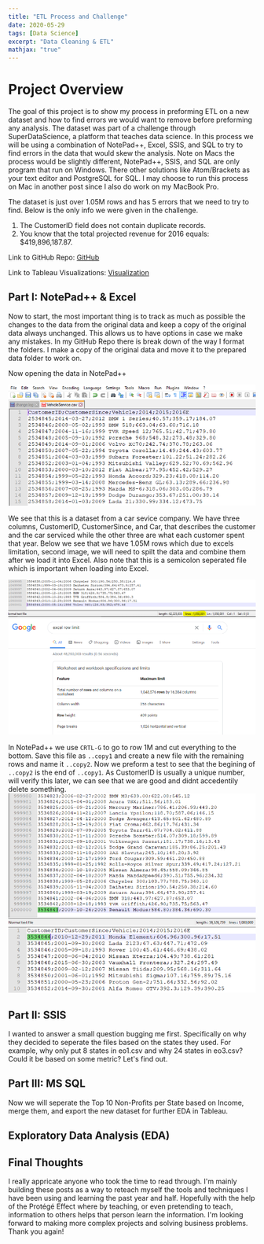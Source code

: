 ```yaml
---
title: "ETL Process and Challenge"
date: 2020-05-29
tags: [Data Science]
excerpt: "Data Cleaning & ETL"
mathjax: "true"
---
```


# Project Overview
The goal of this project is to show my process in preforming ETL on a new dataset and how to find errors we would want to remove before preforming any analysis. The dataset was part of a challenge through SuperDataScience, a platform that teaches data science. In this process we will be using a combination of NotePad++, Excel, SSIS, and SQL to try to find errors in the data that would skew the analysis. Note on Macs the process would be slightly different, NotePad++, SSIS, and SQL are only program that run on Windows. There other solutions like Atom/Brackets as your text editor and PostgreSQL for SQL. I may choose to run this process on Mac in another post since I also do work on my MacBook Pro.

The dataset is just over 1.05M rows and has 5 errors that we need to try to find. Below is the only info we were given in the challenge.
1. The CustomerID field does not contain duplicate records.
2. You know that the total projected revenue for 2016 equals: $419,896,187.87.

Link to GitHub Repo: [GitHub]()

Link to Tableau Visualizations: [Visualization]()

## Part I: NotePad++ & Excel
Now to start, the most important thing is to track as much as possible the changes to the data from the original data and keep a copy of the original data always unchanged. This allows us to have options in case we make any mistakes. In my GitHub Repo there is break down of the way I format the folders. I make a copy of the original data and move it to the prepared data folder to work on. 

Now opening the data in NotePad++ 

![ETL](https://raw.githubusercontent.com/jeffponce/jeffponce.github.io/master/images/ETL/etl.PNG)

We see that this is a dataset from a car sevice company. We have three columns, CustomerID, CustomerSince, and Car, that describes the customer and the car serviced while the other three are what each customer spent that year. Below we see that we have 1.05M rows which due to excels limitation, second image, we will need to spilt the data and combine them after we load it into Excel. Also note that this is a semicolon seperated file which is important when loading into Excel.

![ETL](https://raw.githubusercontent.com/jeffponce/jeffponce.github.io/master/images/ETL/etl1.PNG)
![ETL](https://raw.githubusercontent.com/jeffponce/jeffponce.github.io/master/images/ETL/etl2.PNG)

In NotePad++ we use `CRTL-G` to go to row 1M and cut everything to the bottom. Save this file as `..copy1` and create a new file with the remaining rows and name it `..copy2`. Now we preform a test to see that the begining of `..copy2` is the end of `..copy1`. As CustomerID is usually a unique number, will verify this later, we can see that we are good and didnt accedentily delete something.
![ETL](https://raw.githubusercontent.com/jeffponce/jeffponce.github.io/master/images/ETL/etl3.PNG)
![ETL](https://raw.githubusercontent.com/jeffponce/jeffponce.github.io/master/images/ETL/etl4.PNG)

## Part II: SSIS
I wanted to answer a small question bugging me first. Specifically on why they decided to seperate the files based on the states they used. For example, why only put 8 states in eo1.csv and why 24 states in eo3.csv? Could it be based on some metric? Let's find out.

## Part III: MS SQL
Now we will seperate the Top 10 Non-Profits per State based on Income, merge them, and export the new dataset for further EDA in Tableau.

## Exploratory Data Analysis (EDA)

## Final Thoughts
I really appricate anyone who took the time to read through. I'm mainly building these posts as a way to reteach myself the tools and techniques I have been using and learning the past year and half. Hopefully with the help of the Protégé Effect where by teaching, or even pretending to teach, information to others helps that person learn the information. I'm looking forward to making more complex projects and solving business problems. Thank you again!

